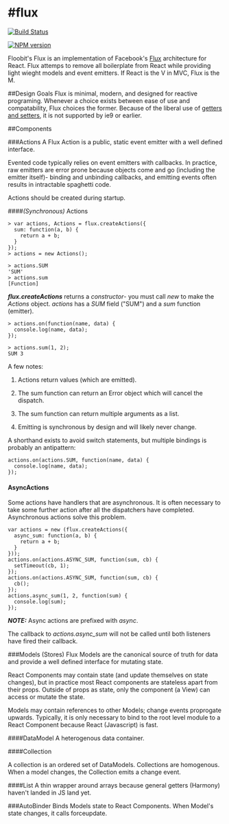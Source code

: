 #flux
====

[![Build Status](https://travis-ci.org/Floobits/flukes.svg)](https://travis-ci.org/Floobits/flukes)

[![NPM version](https://badge.fury.io/js/flukes.svg)](http://badge.fury.io/js/flukes)

Floobit's Flux is an implementation of Facebook's [Flux](http://facebook.github.io/react/docs/flux-overview.html) architecture for React.  Flux attemps to remove all boilerplate from React while providing light wieght models and event emitters. If React is the V in MVC, Flux is the M.

##Design Goals
Flux is minimal, modern, and designed for reactive programing.  Whenever a choice exists between ease of use and compatability, Flux choices the former.  Because of the liberal use of  [getters and setters](https://developer.mozilla.org/en-US/docs/Web/JavaScript/Guide/Working_with_Objects#Defining_getters_and_setters), it is not supported by ie9 or earlier.

##Components

###Actions
A Flux Action is a public, static event emitter with a well defined interface.  

Evented code typically relies on event emitters with callbacks.  In practice, raw emitters are error prone because objects come and go (including the emitter itself)-  binding and unbinding callbacks, and emitting events often results in intractable spaghetti code.

Actions should be created during startup.

####*(Synchronous)* Actions
```
> var actions, Actions = flux.createActions({
  sum: function(a, b) {
    return a + b;
  }
});
> actions = new Actions();

> actions.SUM
'SUM'
> actions.sum
[Function]
```
***flux.createActions*** returns a *constructor*- you must call *new* to make the *Actions* object.  *actions* has a *SUM* field ("SUM") and a *sum* function (emitter).

```
> actions.on(function(name, data) {
  console.log(name, data);
});

> actions.sum(1, 2);
SUM 3
```

A few notes:

1. Actions return values (which are emitted).

2. The sum function can return an Error object which will cancel the dispatch.

3. The sum function can return multiple arguments as a list.

4. Emitting is synchronous by design and will likely never change.


A shorthand exists to avoid switch statements, but multiple bindings is probably an antipattern:
```
actions.on(actions.SUM, function(name, data) {
  console.log(name, data);
});
```

#### AsyncActions

Some actions have handlers that are asynchronous.  It is often necessary to take some further action after all the dispatchers have completed.  Asynchronous actions solve this problem.

```
var actions = new (flux.createActions({
  async_sum: function(a, b) {
    return a + b;
  }
}));
actions.on(actions.ASYNC_SUM, function(sum, cb) {
  setTimeout(cb, 1);
});
actions.on(actions.ASYNC_SUM, function(sum, cb) {
  cb();
});
actions.async_sum(1, 2, function(sum) {
  console.log(sum);
});
```
***NOTE:*** Async actions are prefixed with *async*.  

The callback to *actions.async_sum* will not be called until both listeners have fired their callback.  

###Models (Stores)
Flux Models are the canonical source of truth for data and provide a well defined interface for mutating state.  

React Components may contain state (and update themselves on state changes), but in practice most React components are stateless apart from their props.  Outside of props as state, only the component (a View) can access or mutate the state.

Models may contain references to other Models; change events proprogate upwards.  Typically, it is only necessary to bind to the root level module to a React Component because React (Javascript) is fast.

####DataModel
A heterogenous data container.

####Collection

A collection is an ordered set of DataModels. Collections are homogenous.  When a model changes, the Collection emits a change event.

####List
A thin wrapper around arrays because general getters (Harmony) haven't landed in JS land yet.

###AutoBinder
Binds Models state to React Components.  When Model's state changes, it calls forceupdate.

